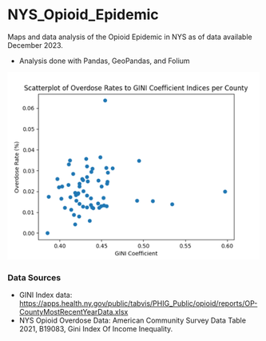 # NYS_Opioid_Epidemic
Maps and data analysis of the Opioid Epidemic in NYS as of data available December 2023. 
- Analysis done with Pandas, GeoPandas, and Folium

![Scatterplot](https://github.com/kammererN/NYS_Opioid_Epidemic/blob/master/charts/Scatterplot%20of%20Overdose%20Rates%20to%20GINI%20Coefficient%20Indices%20per%20County.png)

### Data Sources
- GINI Index data: https://apps.health.ny.gov/public/tabvis/PHIG_Public/opioid/reports/OP-CountyMostRecentYearData.xlsx 
- NYS Opioid Overdose Data: American Community Survey Data Table 2021, B19083, Gini Index Of Income Inequality. 
